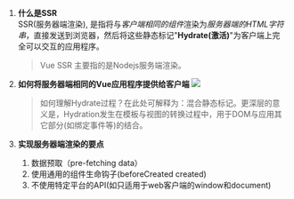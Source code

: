 1. **什么是SSR**  
  SSR(服务器端渲染), 是指将与*客户端相同的组件*渲染为*服务器端的HTML字符串*，直接发送到浏览器，然后将这些静态标记"**Hydrate(激活)**"为客户端上完全可以交互的应用程序。
    > Vue SSR 主要指的是Nodejs服务端渲染。

2. **如何将服务器端相同的Vue应用程序提供给客户端**
  ![](https://cloud.githubusercontent.com/assets/499550/17607895/786a415a-5fee-11e6-9c11-45a2cfdf085c.png)
    >如何理解Hydrate过程？在此处可解释为：混合静态标记。更深层的意义是，Hydration发生在模板与视图的转换过程中，用于DOM与应用其它部分(如绑定事件等)的结合。

3. **实现服务器端渲染的要点**   
    1. 数据预取（pre-fetching data）
    2. 使用通用的组件生命钩子(beforeCreated created)
    3. 不使用特定平台的API(如只适用于web客户端的window和document)
